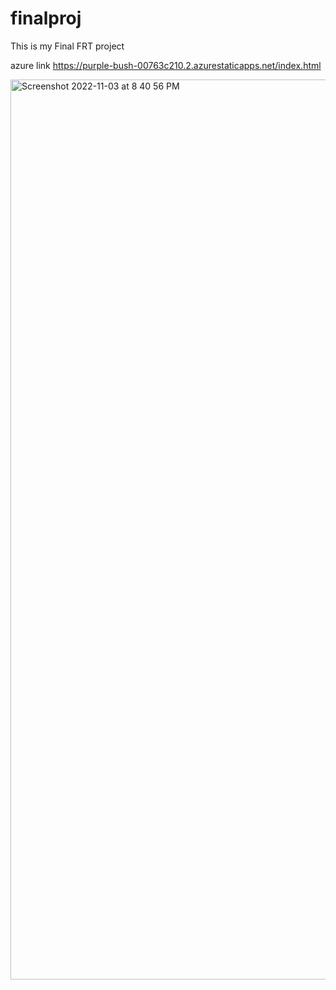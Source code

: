 # finalproj
This is my Final FRT project

azure link https://purple-bush-00763c210.2.azurestaticapps.net/index.html

<img width="1440" alt="Screenshot 2022-11-03 at 8 40 56 PM" src="https://user-images.githubusercontent.com/99793746/199759430-0bc96b50-68d0-4285-8992-af220b43d57b.png">
